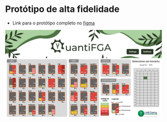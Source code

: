 
# Protótipo de alta fidelidade 
- Link para o protótipo completo no [figma](https://www.figma.com/file/b5uVXZBNDu0n6Nii1IFjVY/QuantiFGA_posR1?node-id=26%3A4449&t=bchK9B4gqf6z3lxr-1)

![Alta-fidelidade](https://github.com/fga-eps-mds/2022-2-QuantiFGA/blob/044ee721ab07f101c761288ffe375bfc7a11eb55/docs/img/ProtAlta_posR1_02_app.png)
